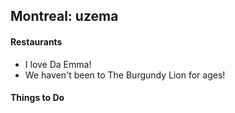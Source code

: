 ## Montreal: uzema

#### Restaurants
- I love Da Emma!
- We haven't been to The Burgundy Lion for ages!

#### Things to Do

